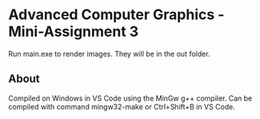 # Advanced Computer Graphics - Mini-Assignment 3
Run main.exe to render images. They will be in the out folder.

## About
Compiled on Windows in VS Code using the MinGw g++ compiler. Can be compiled with command mingw32-make or Ctrl+Shift+B in VS Code. 